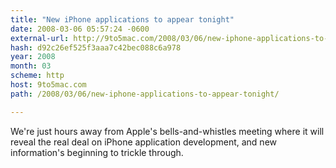 ```yaml
---
title: "New iPhone applications to appear tonight"
date: 2008-03-06 05:57:24 -0600
external-url: http://9to5mac.com/2008/03/06/new-iphone-applications-to-appear-tonight/
hash: d92c26ef525f3aaa7c42bec088c6a978
year: 2008
month: 03
scheme: http
host: 9to5mac.com
path: /2008/03/06/new-iphone-applications-to-appear-tonight/

---
```


We're just hours away from Apple's bells-and-whistles meeting where it will reveal the real deal on iPhone application development, and new information's beginning to trickle through.
